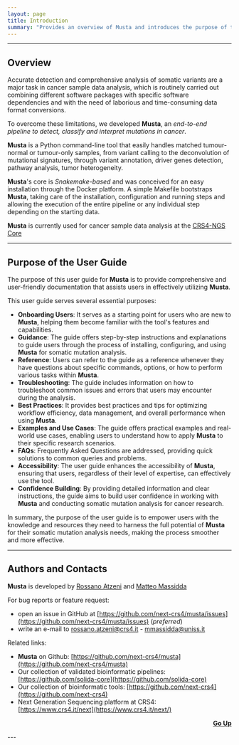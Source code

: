 ```yaml
---
layout: page
title: Introduction
summary: "Provides an overview of Musta and introduces the purpose of the user guide."
---
```


--- 

## Overview
Accurate detection and comprehensive analysis of somatic variants are a major task in cancer sample data analysis, 
which is routinely carried out combining different software packages with specific software dependencies 
and with the need of laborious and  time-consuming data format conversions. 

To overcome these limitations, we developed **Musta**, an *end-to-end pipeline to detect, classify 
and interpret mutations in cancer*. 

 **Musta** is a Python command-line tool that easily handles matched tumour-normal or tumour-only samples, from variant 
 calling to the deconvolution of mutational signatures, through variant annotation, 
 driver genes detection, pathway analysis, tumor heterogeneity. 
 
**Musta**'s core is *Snakemake-based* and  was conceived for an easy installation through the Docker platform. 
A simple Makefile bootstraps **Musta**, 
taking care of the installation, 
configuration and running steps and allowing the execution of the entire pipeline 
or any individual step depending on the starting data.

**Musta**  is currently used for cancer sample data analysis at the [CRS4-NGS Core](https://www.crs4.it/next/)

---

##  Purpose of the User Guide

The purpose of this user guide for **Musta** is to provide comprehensive and user-friendly documentation that assists users 
in effectively utilizing **Musta**. 

This user guide serves several essential purposes:

- **Onboarding Users**: It serves as a starting point for users who are new to **Musta**, helping them become familiar with the tool's features and capabilities. 
- **Guidance**: The guide offers step-by-step instructions and explanations to guide users through the process of installing, configuring, and using **Musta** for somatic mutation analysis. 
- **Reference**: Users can refer to the guide as a reference whenever they have questions about specific commands, options, or how to perform various tasks within **Musta**. 
- **Troubleshooting**: The guide includes information on how to troubleshoot common issues and errors that users may encounter during the analysis. 
- **Best Practices**: It provides best practices and tips for optimizing workflow efficiency, data management, and overall performance when using **Musta**. 
- **Examples and Use Cases**: The guide offers practical examples and real-world use cases, enabling users to understand how to apply **Musta** to their specific research scenarios. 
- **FAQs**: Frequently Asked Questions are addressed, providing quick solutions to common queries and problems. 
- **Accessibility**: The user guide enhances the accessibility of **Musta**, ensuring that users, regardless of their level of expertise, can effectively use the tool. 
- **Confidence Building**: By providing detailed information and clear instructions, the guide aims to build user confidence in working with **Musta** and conducting somatic mutation analysis for cancer research.

In summary, the purpose of the user guide is to empower users with the knowledge and resources they need to harness 
the full potential of **Musta** for their somatic mutation analysis needs, making the process smoother and more effective.

---

## Authors and Contacts

**Musta** is developed by [Rossano Atzeni](https://www.crs4.it/peopledetails/357/rossano-atzeni/) 
and [Matteo Massidda](https://github.com/massiddamt)

For bug reports or feature request:
* open an issue in GitHub at [https://github.com/next-crs4/musta/issues](https://github.com/next-crs4/musta/issues) (*preferred*)
* write an e-mail to rossano.atzeni@crs4.it - mmassidda@uniss.it

Related links:
* **Musta** on Github: [https://github.com/next-crs4/musta](https://github.com/next-crs4/musta)
* Our collection of validated bioinformatic pipelines: [https://github.com/solida-core](https://github.com/solida-core)
* Our collection of bioinformatic tools: [https://github.com/next-crs4](https://github.com/next-crs4)
* Next Generation Sequencing platform at CRS4: [https://www.crs4.it/next](https://www.crs4.it/next/)

<p style="text-align:right"><a href="{{site.url}}{{page.url}}"><strong>Go Up</strong><span class="fa fa-fw fa-arrow-up"></span></a></p>
---